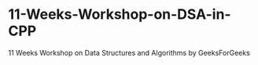 # 11-Weeks-Workshop-on-DSA-in-CPP
11 Weeks Workshop on Data Structures and Algorithms by GeeksForGeeks
